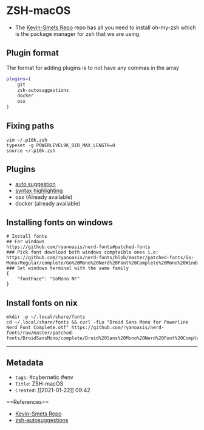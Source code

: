 
# ZSH-macOS
- The [Kevin-Smets Repo](https://gist.github.com/kevin-smets/8568070) repo has all you need to install oh-my-zsh which is the package manager for zsh that we are using.

## Plugin format
The format for adding plugins is to not have any commas in the array
```bash
plugins=(
    git
    zsh-autosuggestions
    docker
    osx
)
```

## Fixing paths
```
vim ~/.p10k.zsh
typeset -g POWERLEVEL9K_DIR_MAX_LENGTH=0
source ~/.p10k.zsh
```

## Plugins
- [auto suggestion](https://github.com/zsh-users/zsh-autosuggestions/blob/master/INSTALL.md#oh-my-zsh)
- [syntax highlighting](https://github.com/zsh-users/zsh-syntax-highlighting)
- osx (Already available)
- docker (already available)

## Installing fonts on windows
```
# Install fonts
## For windows
https://github.com/ryanoasis/nerd-fonts#patched-fonts
### Pick font download both windows comptaible ones i.e:
https://github.com/ryanoasis/nerd-fonts/blob/master/patched-fonts/Go-Mono/Regular/complete/Go%20Mono%20Nerd%20Font%20Complete%20Mono%20Windows%20Compatible.ttf
### Set windows terminal with the same family
{
	"fontFace": "GoMono NF"
}
```

## Install fonts on nix
```
mkdir -p ~/.local/share/fonts
cd ~/.local/share/fonts && curl -fLo "Droid Sans Mono for Powerline Nerd Font Complete.otf" https://github.com/ryanoasis/nerd-fonts/raw/master/patched-fonts/DroidSansMono/complete/Droid%20Sans%20Mono%20Nerd%20Font%20Complete.otf
```




---
## Metadata
- `tags`: #cybernetic #env
- `Title`: ZSH-macOS
- `Created`: [[2021-01-22]] 09:42

==References==
- [Kevin-Smets Repo](https://gist.github.com/kevin-smets/8568070)
- [zsh-autosuggestions](https://github.com/zsh-users/zsh-autosuggestions/blob/master/INSTALL.md#oh-my-zsh)